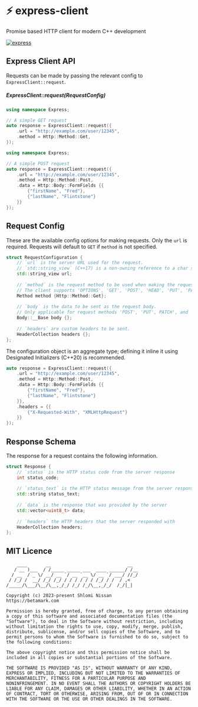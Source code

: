 # ⚡ express-client
Promise based HTTP client for modern C++ development

[![express](https://github.com/shlomnissan/express-client/workflows/Express/badge.svg)](https://github.com/shlomnissan/express-client/actions/workflows/main.yml)

## Express Client API

Requests can be made by passing the relevant config to `ExpressClient::request`.

##### ExpressClient::request(RequestConfig)

```cpp
using namespace Express;

// A simple GET request
auto response = ExpressClient::request({
    .url = "http://example.com/user/12345",
    .method = Http::Method::Get,
});
```

```cpp
using namespace Express;

// A simple POST request
auto response = ExpressClient::request({
    .url = "http://example.com/user/12345",
    .method = Http::Method::Post,
    .data = Http::Body::FormFields {{
        {"firstName", "Fred"},
        {"lastName", "Flintstone"}
    }}
});
```

## Request Config

These are the available config options for making requests. Only the `url` is required. Requests will default to `GET` if `method` is not specified.

```cpp
struct RequestConfiguration {
    // `url` is the server URL used for the request.
    // `std::string_view` (C++17) is a non-owning reference to a char sequence.
    std::string_view url;
    
    // `method` is the request method to be used when making the request.
    // The client supports 'OPTIONS', 'GET', 'POST', 'HEAD', 'PUT', 'PATCH', and 'DELETE'.
    Method method {Http::Method::Get};
    
    // `body` is the data to be sent as the request body.
    // Only applicable for request methods 'POST', 'PUT', PATCH', and 'DELETE'.
    Body::__Base body {};
    
    // `headers` are custom headers to be sent.
    HeaderCollection headers {};
};
```

The configuration object is an aggregate type; defining it inline it using Designated Initializers (C++20) is recommended.

```cpp
auto response = ExpressClient::request({
    .url = "http://example.com/user/12345",
    .method = Http::Method::Post,
    .data = Http::Body::FormFields {{
        {"firstName", "Fred"},
        {"lastName", "Flintstone"}
    }},
    .headers = {{
        {"X-Requested-With", "XMLHttpRequest"}
    }}
});
```

## Response Schema

The response for a request contains the following information.

```cpp
struct Response {
    // `status` is the HTTP status code from the server response
    int status_code;
    
    // `status_text` is the HTTP status message from the server response
    std::string status_text;
    
    // `data` is the response that was provided by the server
    std::vector<uint8_t> data;
    
    // `headers` the HTTP headers that the server responded with
    HeaderCollection headers;
};
```

## MIT Licence
```
    ____       __                             __  
   / __ )___  / /_____ _____ ___  ____ ______/ /__
  / __  / _ \/ __/ __ `/ __ `__ \/ __ `/ ___/ //_/
 / /_/ /  __/ /_/ /_/ / / / / / / /_/ / /  / ,<   
/_____/\___/\__/\__,_/_/ /_/ /_/\__,_/_/  /_/|_|  
                                                  
Copyright (c) 2023-present Shlomi Nissan
https://betamark.com

Permission is hereby granted, free of charge, to any person obtaining
a copy of this software and associated documentation files (the
"Software"), to deal in the Software without restriction, including
without limitation the rights to use, copy, modify, merge, publish,
distribute, sublicense, and/or sell copies of the Software, and to
permit persons to whom the Software is furnished to do so, subject to
the following conditions:

The above copyright notice and this permission notice shall be
included in all copies or substantial portions of the Software.

THE SOFTWARE IS PROVIDED "AS IS", WITHOUT WARRANTY OF ANY KIND,
EXPRESS OR IMPLIED, INCLUDING BUT NOT LIMITED TO THE WARRANTIES OF
MERCHANTABILITY, FITNESS FOR A PARTICULAR PURPOSE AND
NONINFRINGEMENT. IN NO EVENT SHALL THE AUTHORS OR COPYRIGHT HOLDERS BE
LIABLE FOR ANY CLAIM, DAMAGES OR OTHER LIABILITY, WHETHER IN AN ACTION
OF CONTRACT, TORT OR OTHERWISE, ARISING FROM, OUT OF OR IN CONNECTION
WITH THE SOFTWARE OR THE USE OR OTHER DEALINGS IN THE SOFTWARE.
```
